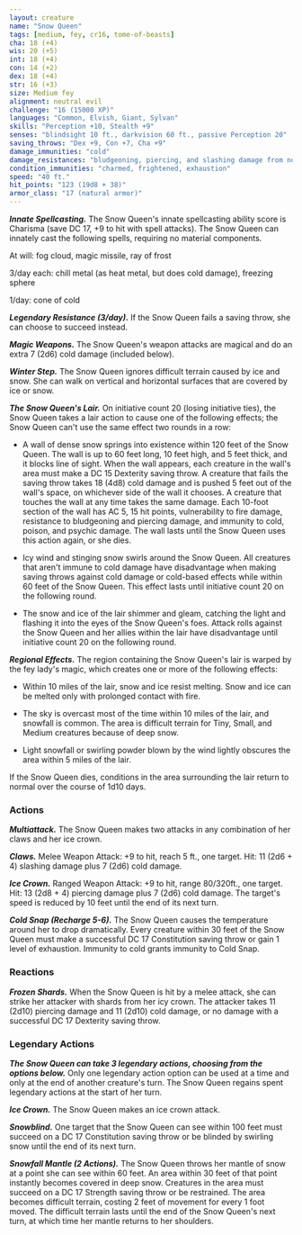```yaml
---
layout: creature
name: "Snow Queen"
tags: [medium, fey, cr16, tome-of-beasts]
cha: 18 (+4)
wis: 20 (+5)
int: 18 (+4)
con: 14 (+2)
dex: 18 (+4)
str: 16 (+3)
size: Medium fey
alignment: neutral evil
challenge: "16 (15000 XP)"
languages: "Common, Elvish, Giant, Sylvan"
skills: "Perception +10, Stealth +9"
senses: "blindsight 10 ft., darkvision 60 ft., passive Perception 20"
saving_throws: "Dex +9, Con +7, Cha +9"
damage_immunities: "cold"
damage_resistances: "bludgeoning, piercing, and slashing damage from nonmagical weapons that aren't cold iron"
condition_immunities: "charmed, frightened, exhaustion"
speed: "40 ft."
hit_points: "123 (19d8 + 38)"
armor_class: "17 (natural armor)"
---
```


***Innate Spellcasting.*** The Snow Queen's innate spellcasting ability score is Charisma (save DC 17, +9 to hit with spell attacks). The Snow Queen can innately cast the following spells, requiring no material components.

At will: fog cloud, magic missile, ray of frost

3/day each: chill metal (as heat metal, but does cold damage), freezing sphere

1/day: cone of cold

***Legendary Resistance (3/day).*** If the Snow Queen fails a saving throw, she can choose to succeed instead.

***Magic Weapons.*** The Snow Queen's weapon attacks are magical and do an extra 7 (2d6) cold damage (included below).

***Winter Step.*** The Snow Queen ignores difficult terrain caused by ice and snow. She can walk on vertical and horizontal surfaces that are covered by ice or snow.

***The Snow Queen's Lair.*** On initiative count 20 (losing initiative ties), the Snow Queen takes a lair action to cause one of the following effects; the Snow Queen can't use the same effect two rounds in a row:

- A wall of dense snow springs into existence within 120 feet of the Snow Queen. The wall is up to 60 feet long, 10 feet high, and 5 feet thick, and it blocks line of sight. When the wall appears, each creature in the wall's area must make a DC 15 Dexterity saving throw. A creature that fails the saving throw takes 18 (4d8) cold damage and is pushed 5 feet out of the wall's space, on whichever side of the wall it chooses. A creature that touches the wall at any time takes the same damage. Each 10-foot section of the wall has AC 5, 15 hit points, vulnerability to fire damage, resistance to bludgeoning and piercing damage, and immunity to cold, poison, and psychic damage. The wall lasts until the Snow Queen uses this action again, or she dies.

- Icy wind and stinging snow swirls around the Snow Queen. All creatures that aren't immune to cold damage have disadvantage when making saving throws against cold damage or cold-based effects while within 60 feet of the Snow Queen. This effect lasts until initiative count 20 on the following round.

- The snow and ice of the lair shimmer and gleam, catching the light and flashing it into the eyes of the Snow Queen's foes. Attack rolls against the Snow Queen and her allies within the lair have disadvantage until initiative count 20 on the following round.

***Regional Effects.*** The region containing the Snow Queen's lair is warped by the fey lady's magic, which creates one or more of the following effects:

- Within 10 miles of the lair, snow and ice resist melting. Snow and ice can be melted only with prolonged contact with fire.

- The sky is overcast most of the time within 10 miles of the lair, and snowfall is common. The area is difficult terrain for Tiny, Small, and Medium creatures because of deep snow.

- Light snowfall or swirling powder blown by the wind lightly obscures the area within 5 miles of the lair.

If the Snow Queen dies, conditions in the area surrounding the lair return to normal over the course of 1d10 days.

### Actions

***Multiattack.*** The Snow Queen makes two attacks in any combination of her claws and her ice crown.

***Claws.*** Melee Weapon Attack: +9 to hit, reach 5 ft., one target. Hit: 11 (2d6 + 4) slashing damage plus 7 (2d6) cold damage.

***Ice Crown.*** Ranged Weapon Attack: +9 to hit, range 80/320ft., one target. Hit: 13 (2d8 + 4) piercing damage plus 7 (2d6) cold damage. The target's speed is reduced by 10 feet until the end of its next turn.

***Cold Snap (Recharge 5-6).*** The Snow Queen causes the temperature around her to drop dramatically. Every creature within 30 feet of the Snow Queen must make a successful DC 17 Constitution saving throw or gain 1 level of exhaustion. Immunity to cold grants immunity to Cold Snap.

### Reactions

***Frozen Shards.*** When the Snow Queen is hit by a melee attack, she can strike her attacker with shards from her icy crown. The attacker takes 11 (2d10) piercing damage and 11 (2d10) cold damage, or no damage with a successful DC 17 Dexterity saving throw.

### Legendary Actions

***The Snow Queen can take 3 legendary actions, choosing from the options below.*** Only one legendary action option can be used at a time and only at the end of another creature's turn. The Snow Queen regains spent legendary actions at the start of her turn.

***Ice Crown.*** The Snow Queen makes an ice crown attack.

***Snowblind.*** One target that the Snow Queen can see within 100 feet must succeed on a DC 17 Constitution saving throw or be blinded by swirling snow until the end of its next turn.

***Snowfall Mantle (2 Actions).*** The Snow Queen throws her mantle of snow at a point she can see within 60 feet. An area within 30 feet of that point instantly becomes covered in deep snow. Creatures in the area must succeed on a DC 17 Strength saving throw or be restrained. The area becomes difficult terrain, costing 2 feet of movement for every 1 foot moved. The difficult terrain lasts until the end of the Snow Queen's next turn, at which time her mantle returns to her shoulders.

